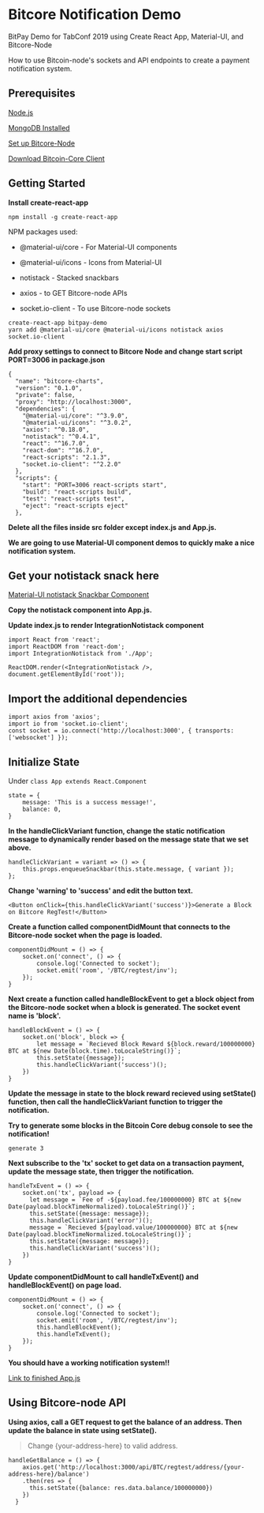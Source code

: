 # Bitcore Notification Demo
BitPay Demo for TabConf 2019 using Create React App, Material-UI, and Bitcore-Node

How to use Bitcoin-node's sockets and API endpoints to create a payment notification system.

## Prerequisites 

[Node.js](https://nodejs.org/en/download/)

[MongoDB Installed](https://www.mongodb.com/download-center?jmp=nav)

[Set up Bitcore-Node](https://github.com/bitpay/bitcore/blob/master/packages/bitcore-node/docs/wallet-guide.md)

[Download Bitcoin-Core Client](https://bitcoin.org/en/download)

## Getting Started

**Install create-react-app**

```
npm install -g create-react-app
```

NPM packages used:

* @material-ui/core - For Material-UI components

* @material-ui/icons - Icons from Material-UI

* notistack - Stacked snackbars

* axios - to GET Bitcore-node APIs

* socket.io-client - To use Bitcore-node sockets

```
create-react-app bitpay-demo
yarn add @material-ui/core @material-ui/icons notistack axios socket.io-client
```

**Add proxy settings to connect to Bitcore Node and change start script PORT=3006 in package.json**

```
{
  "name": "bitcore-charts",
  "version": "0.1.0",
  "private": false,
  "proxy": "http://localhost:3000",
  "dependencies": {
    "@material-ui/core": "^3.9.0",
    "@material-ui/icons": "^3.0.2",
    "axios": "^0.18.0",
    "notistack": "^0.4.1",
    "react": "^16.7.0",
    "react-dom": "^16.7.0",
    "react-scripts": "2.1.3",
    "socket.io-client": "^2.2.0"
  },
  "scripts": {
    "start": "PORT=3006 react-scripts start",
    "build": "react-scripts build",
    "test": "react-scripts test",
    "eject": "react-scripts eject"
  },
```

**Delete all the files inside src folder except index.js and App.js.**

**We are going to use Material-UI component demos to quickly make a nice notification system.**

## Get your notistack snack here
[Material-UI notistack Snackbar Component](https://material-ui.com/demos/snackbars/#notistack)

**Copy the notistack component into App.js.**

**Update index.js to render IntegrationNotistack component**

```
import React from 'react';
import ReactDOM from 'react-dom';
import IntegrationNotistack from './App';

ReactDOM.render(<IntegrationNotistack />, document.getElementById('root'));
```

## Import the additional dependencies

```
import axios from 'axios';
import io from 'socket.io-client';
const socket = io.connect('http://localhost:3000', { transports: ['websocket'] });
```

## Initialize State

Under ```class App extends React.Component```

```
state = {
    message: 'This is a success message!',
    balance: 0,
}
```

**In the handleClickVariant function, change the static notification message to dynamically render based on the message state that we set above.**

```
handleClickVariant = variant => () => {
    this.props.enqueueSnackbar(this.state.message, { variant });
};
```

**Change 'warning' to 'success' and edit the button text.**

```
<Button onClick={this.handleClickVariant('success')}>Generate a Block on Bitcore RegTest!</Button>
```

**Create a function called componentDidMount that connects to the Bitcore-node socket when the page is loaded.**

```
componentDidMount = () => {
    socket.on('connect', () => {
        console.log('Connected to socket');
        socket.emit('room', '/BTC/regtest/inv');
    });
}
```

**Next create a function called handleBlockEvent to get a block object from the Bitcore-node socket when a block is generated. The socket event name is 'block'.**

```
handleBlockEvent = () => {
    socket.on('block', block => {
        let message = `Recieved Block Reward ${block.reward/100000000} BTC at ${new Date(block.time).toLocaleString()}`;
        this.setState({message});
        this.handleClickVariant('success')();
    })
}
```

**Update the message in state to the block reward recieved using setState() function, then call the handleClickVariant function to trigger the notification.**

**Try to generate some blocks in the __Bitcoin Core debug console__ to see the notification!**

```
generate 3
```

**Next subscribe to the 'tx' socket to get data on a transaction payment, update the message state, then trigger the notification.**

```
handleTxEvent = () => {
    socket.on('tx', payload => {
      let message = `Fee of -${payload.fee/100000000} BTC at ${new Date(payload.blockTimeNormalized).toLocaleString()}`;
      this.setState({message: message});
      this.handleClickVariant('error')();
      message = `Recieved ${payload.value/100000000} BTC at ${new Date(payload.blockTimeNormalized.toLocaleString()}`;
      this.setState({message: message});
      this.handleClickVariant('success')();
    })
}
```

**Update componentDidMount to call handleTxEvent() and handleBlockEvent() on page load.**

```
componentDidMount = () => {
    socket.on('connect', () => {
        console.log('Connected to socket');
        socket.emit('room', '/BTC/regtest/inv');
        this.handleBlockEvent();
        this.handleTxEvent();
    });
}
```

**You should have a working notification system!!**

[Link to finished App.js](./src/App.js)

## Using Bitcore-node API

**Using axios, call a GET request to get the balance of an address. Then update the balance in state using setState().**

> Change {your-address-here} to valid address.

```
handleGetBalance = () => {
    axios.get('http://localhost:3000/api/BTC/regtest/address/{your-address-here}/balance')
    .then(res => {
      this.setState({balance: res.data.balance/100000000})
    })
  }
```

